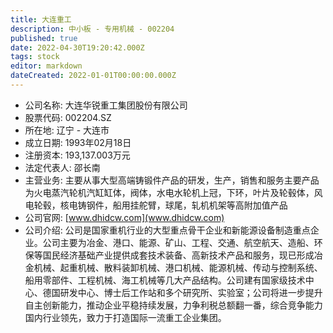 ```yaml
---
title: 大连重工
description: 中小板 - 专用机械 - 002204
published: true
date: 2022-04-30T19:20:42.000Z
tags: stock
editor: markdown
dateCreated: 2022-01-01T00:00:00.000Z
---
```


- 公司名称: 大连华锐重工集团股份有限公司
- 股票代码: 002204.SZ
- 所在地: 辽宁 - 大连市
- 成立日期: 1993年02月18日
- 注册资本: 193,137.003万元
- 法定代表人: 邵长南
- 主营业务: 主要从事大型高端铸锻件产品的研发，生产，销售和服务主要产品为火电蒸汽轮机汽缸缸体，阀体，水电水轮机上冠，下环，叶片及轮毂体，风电轮毂，核电铸钢件，船用挂舵臂，球尾，轧机机架等高附加值产品
- 公司官网: [www.dhidcw.com](www.dhidcw.com)
- 公司介绍: 公司是国家重机行业的大型重点骨干企业和新能源设备制造重点企业。公司主要为冶金、港口、能源、矿山、工程、交通、航空航天、造船、环保等国民经济基础产业提供成套技术装备、高新技术产品和服务，现已形成冶金机械、起重机械、散料装卸机械、港口机械、能源机械、传动与控制系统、船用零部件、工程机械、海工机械等几大产品结构。公司建有国家级技术中心、德国研发中心、博士后工作站和多个研究所、实验室；公司将进一步提升自主创新能力，推动企业平稳持续发展，力争利税总额翻一番，综合竞争能力国内行业领先，致力于打造国际一流重工企业集团。


